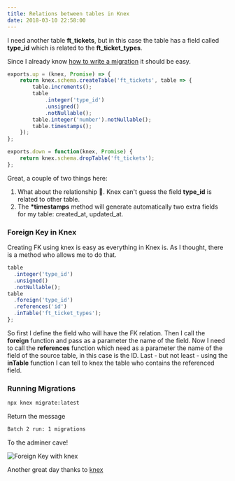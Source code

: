 ```yaml
---
title: Relations between tables in Knex
date: 2018-03-10 22:58:00
---
```


I need another table **ft_tickets**, but in this case the table has a field called **type_id** which is related to the **ft_ticket_types**.

Since I already know [how to write a migration](https://blog.eperedo.com/2018/03/09/knex-migrations/) it should be easy.

```javascript
exports.up = (knex, Promise) => {
	return knex.schema.createTable('ft_tickets', table => {
		table.increments();
		table
			.integer('type_id')
			.unsigned()
			.notNullable();
		table.integer('number').notNullable();
		table.timestamps();
	});
};

exports.down = function(knex, Promise) {
	return knex.schema.dropTable('ft_tickets');
};
```

Great, a couple of two things here:

1.  What about the relationship 🤔. Knex can't guess the field **type_id** is related to other table.
2.  The **\*timestamps** method will generate automatically two extra fields for my table: created_at, updated_at.

### Foreign Key in Knex

Creating FK using knex is easy as everything in Knex is. As I thought, there is a method who allows me to do that.

```javascript
table
  .integer('type_id')
  .unsigned()
  .notNullable();
table
  .foreign('type_id')
  .references('id')
  .inTable('ft_ticket_types');
};
```

So first I define the field who will have the FK relation. Then I call the **foreign** function and pass as a parameter the name of the field. Now I need to call the **references** function which need as a parameter the name of the field of the source table, in this case is the ID. Last - but not least - using the **inTable** function I can tell to knex the table who contains the referenced field.

### Running Migrations

```bash
npx knex migrate:latest
```

Return the message

```bash
Batch 2 run: 1 migrations
```

To the adminer cave!

![Foreign Key with knex](https://s3.amazonaws.com/blog/knex-migrations/foreign-key-knex.png)

Another great day thanks to [knex](http://knexjs.org)
